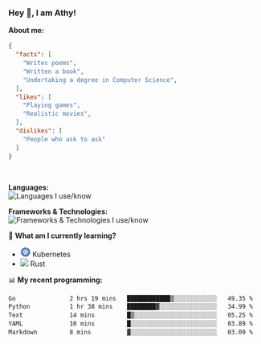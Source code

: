 ### Hey 👋, I am Athy!<br>

**About me:**


```json
{
  "facts": [
    "Writes poems",
    "Written a book",
    "Undertaking a degree in Computer Science",
  ],
  "likes": [
    "Playing games",
    "Realistic movies",
  ],
  "dislikes": [
    "People who ask to ask"
  ]
}
```
<br>


**Languages:**<br>
![Languages I use/know](https://skillicons.dev/icons?i=go,js,py,html,lua,java)

**Frameworks & Technologies:**<br />
![Frameworks & Technologies I use/know](https://skillicons.dev/icons?i=nodejs,nextjs,ts,react,express,docker,kubernetes,mysql,postgresql,mongodb,git,github,tailwind,prisma)

📙 **What am I currently learning?**

- <img height="20" src="https://github.com/devicons/devicon/blob/master/icons/kubernetes/kubernetes-plain.svg" />  Kubernetes
- <img height="20" src="https://cdn.jsdelivr.net/gh/devicons/devicon/icons/rust/rust-plain.svg" /> Rust

📊 **My recent programming:**

<!--START_SECTION:waka-->

```txt
Go               2 hrs 19 mins   ████████████▒░░░░░░░░░░░░   49.35 %
Python           1 hr 38 mins    ████████▓░░░░░░░░░░░░░░░░   34.99 %
Text             14 mins         █▒░░░░░░░░░░░░░░░░░░░░░░░   05.25 %
YAML             10 mins         █░░░░░░░░░░░░░░░░░░░░░░░░   03.89 %
Markdown         8 mins          ▓░░░░░░░░░░░░░░░░░░░░░░░░   03.09 %
```

<!--END_SECTION:waka-->
